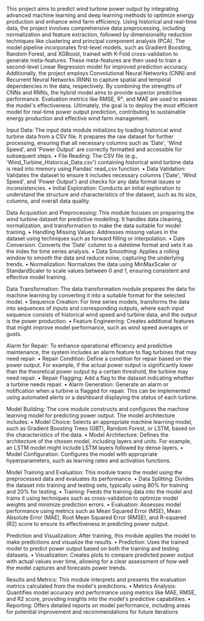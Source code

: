 This project aims to predict wind turbine power output by integrating advanced machine learning and deep learning methods to optimize energy production and enhance wind farm efficiency. Using historical and real-time data, the project involves comprehensive data preprocessing, including normalization and feature extraction, followed by dimensionality reduction techniques like clustering and principal component analysis (PCA). The model pipeline incorporates first-level models, such as Gradient Boosting, Random Forest, and XGBoost, trained with K-Fold cross-validation to generate meta-features. These meta-features are then used to train a second-level Linear Regression model for improved prediction accuracy. Additionally, the project employs Convolutional Neural Networks (CNN) and Recurrent Neural Networks (RNN) to capture spatial and temporal dependencies in the data, respectively. By combining the strengths of CNNs and RNNs, the hybrid model aims to provide superior predictive performance. Evaluation metrics like RMSE, R², and MAE are used to assess the model's effectiveness. Ultimately, the goal is to deploy the most efficient model for real-time power output prediction, contributing to sustainable energy production and effective wind farm management.

Input Data: The input data module initializes by loading historical wind turbine data from a CSV file. It prepares the raw dataset for further processing, ensuring that all necessary columns such as 'Date', 'Wind Speed', and 'Power Output' are correctly formatted and accessible for subsequent steps.
•	File Reading: The CSV file (e.g., 'Wind_Turbine_Historical_Data.csv') containing historical wind turbine data is read into memory using Pandas' read_csv function.
•	Data Validation: Validates the dataset to ensure it includes necessary columns ('Date', 'Wind Speed', and 'Power Output') and checks for any data format issues or inconsistencies.
•	Initial Exploration: Conducts an initial exploration to understand the structure and characteristics of the dataset, such as its size, columns, and overall data quality.

Data Acquisition and Preprocessing: This module focuses on preparing the wind turbine dataset for predictive modelling. It handles data cleaning, normalization, and transformation to make the data suitable for model training.
•	Handling Missing Values: Addresses missing values in the dataset using techniques such as forward filling or interpolation.
•	Date Conversion: Converts the 'Date' column to a datetime format and sets it as the index for time series analysis.
•	Data Smoothing: Applies a rolling window to smooth the data and reduce noise, capturing the underlying trends.
•	Normalization: Normalizes the data using MinMaxScaler or StandardScaler to scale values between 0 and 1, ensuring consistent and effective model training.

Data Transformation: The data transformation module prepares the data for machine learning by converting it into a suitable format for the selected model.
•	Sequence Creation: For time series models, transforms the data into sequences of inputs and corresponding outputs, where each input sequence consists of historical wind speed and turbine data, and the output is the power production.
•	Feature Engineering: Creates additional features that might improve model performance, such as wind speed averages or gusts.

Alarm for Repair: To enhance operational efficiency and predictive maintenance, the system includes an alarm feature to flag turbines that may need repair.
•	Repair Condition: Define a condition for repair based on the power output. For example, if the actual power output is significantly lower than the theoretical power output by a certain threshold, the turbine may need repair.
•	Repair Flagging: Add a flag to the dataset indicating whether a turbine needs repair.
•	Alarm Generation: Generate an alarm or notification when a turbine is flagged for repair. This can be implemented using automated alerts or a dashboard displaying the status of each turbine.

Model Building: The core module constructs and configures the machine learning model for predicting power output. The model architecture includes:
•	Model Choice: Selects an appropriate machine learning model, such as Gradient Boosting Trees (GBT), Random Forest, or LSTM, based on the characteristics of the data.
•	Model Architecture: Defines the architecture of the chosen model, including layers and units. For example, an LSTM model might include LSTM layers followed by dense layers.
•	Model Configuration: Configures the model with appropriate hyperparameters, such as learning rates and activation functions.

Model Training and Evaluation: This module trains the model using the preprocessed data and evaluates its performance.
•	Data Splitting: Divides the dataset into training and testing sets, typically using 80% for training and 20% for testing.
•	Training: Feeds the training data into the model and trains it using techniques such as cross-validation to optimize model weights and minimize prediction errors.
•	Evaluation: Assesses model performance using metrics such as Mean Squared Error (MSE), Mean Absolute Error (MAE), Root Mean Squared Error (RMSE), and R-squared (R2) score to ensure its effectiveness in predicting power output.

Prediction and Visualization: After training, this module applies the model to make predictions and visualize the results.
•	Prediction: Uses the trained model to predict power output based on both the training and testing datasets.
•	Visualization: Creates plots to compare predicted power output with actual values over time, allowing for a clear assessment of how well the model captures and forecasts power trends.

Results and Metrics: This module interprets and presents the evaluation metrics calculated from the model's predictions.
•	Metrics Analysis: Quantifies model accuracy and performance using metrics like MAE, RMSE, and R2 score, providing insights into the model's predictive capabilities.
•	Reporting: Offers detailed reports on model performance, including areas for potential improvement and recommendations for future iterations
